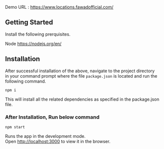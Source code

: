 Demo URL : https://www.locations.fawadofficial.com/

## Getting Started

Install the following prerquisites.


Node https://nodejs.org/en/

## Installation

After successful installation of the above, navigate to the project directory in your command prompt where the file `package.json` is located and run the following  command.

`npm i`

This will install all the related dependencies as specified in the package.json file.

### After Installation, Run below command

 `npm start`

Runs the app in the development mode.<br />
Open [http://localhost:3000](http://localhost:3000) to view it in the browser.
